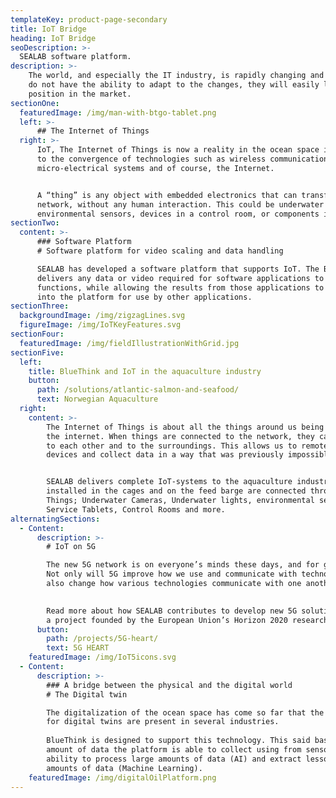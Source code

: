 ```yaml
---
templateKey: product-page-secondary
title: IoT Bridge
heading: IoT Bridge
seoDescription: >-
  SEALAB software platform.
description: >-
    The world, and especially the IT industry, is rapidly changing and if businesses
    do not have the ability to adapt to the changes, they will easily lose their
    position in the market.
sectionOne:
  featuredImage: /img/man-with-btgo-tablet.png
  left: >-
      ## The Internet of Things
  right: >-
      IoT, The Internet of Things is now a reality in the ocean space industries due
      to the convergence of technologies such as wireless communications,
      micro-electrical systems and of course, the Internet.


      A “thing” is any object with embedded electronics that can transfer data over a
      network, without any human interaction. This could be underwater cameras,
      environmental sensors, devices in a control room, or components in a vessel.
sectionTwo:
  content: >-
      ### Software Platform
      # Software platform for video scaling and data handling

      SEALAB has developed a software platform that supports IoT. The BlueThink™ platform
      delivers any data or video required for software applications to perform their
      functions, while allowing the results from those applications to be presented back
      into the platform for use by other applications.
sectionThree:
  backgroundImage: /img/zigzagLines.svg
  figureImage: /img/IoTKeyFeatures.svg
sectionFour:
  featuredImage: /img/fieldIllustrationWithGrid.jpg
sectionFive:
  left:
    title: BlueThink and IoT in the aquaculture industry
    button:
      path: /solutions/atlantic-salmon-and-seafood/
      text: Norwegian Aquaculture
  right:
    content: >-
        The Internet of Things is about all the things around us being connected to
        the internet. When things are connected to the network, they can connect, talk
        to each other and to the surroundings. This allows us to remotely control the
        devices and collect data in a way that was previously impossible.


        SEALAB delivers complete IoT-systems to the aquaculture industry. All components
        installed in the cages and on the feed barge are connected through the Internet of
        Things; Underwater Cameras, Underwater lights, environmental sensors, Winches,
        Service Tablets, Control Rooms and more. 
alternatingSections:
  - Content:
      description: >-
        # IoT on 5G

        The new 5G network is on everyone’s minds these days, and for good reason.
        Not only will 5G improve how we use and communicate with technology, it will
        also change how various technologies communicate with one another.
        

        Read more about how SEALAB contributes to develop new 5G solutions through 5G-HEART,
        a project founded by the European Union’s Horizon 2020 research and innovation programme.
      button:
        path: /projects/5G-heart/
        text: 5G HEART
    featuredImage: /img/IoT5icons.svg
  - Content:
      description: >-
        ### A bridge between the physical and the digital world
        # The Digital twin

        The digitalization of the ocean space has come so far that the living conditions
        for digital twins are present in several industries.
        
        BlueThink is designed to support this technology. This said based on the
        amount of data the platform is able to collect using from sensors (IoT), it’s
        ability to process large amounts of data (AI) and extract lessons from these huge
        amounts of data (Machine Learning).
    featuredImage: /img/digitalOilPlatform.png
---
```

